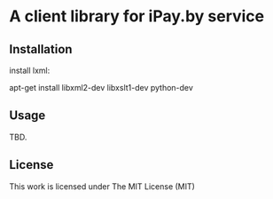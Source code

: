 # A client library for iPay.by service

## Installation

install lxml:

apt-get install libxml2-dev libxslt1-dev python-dev

## Usage

TBD.

## License

This work is licensed under The MIT License (MIT)
